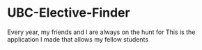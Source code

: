 # UBC-Elective-Finder

Every year, my friends and I are always on the hunt for This is the application I made that allows my fellow students
